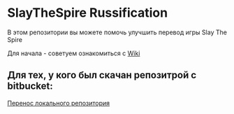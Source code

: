# SlayTheSpire Russification

В этом репозитории вы можете помочь улучшить перевод игры Slay The Spire

Для начала - советуем ознакомиться с [Wiki](https://github.com/Vlad-00003/SlayTheSpire-Russification/wiki)

## Для тех, у кого был скачан репозитрой с bitbucket:

[Перенос локального репозитория](https://github.com/Vlad-00003/SlayTheSpire-Russification/wiki/%D0%A1%D0%BC%D0%B5%D0%BD%D0%B0-%D0%B0%D0%B4%D1%80%D0%B5%D1%81%D0%B0-%D1%80%D0%B5%D0%BF%D0%BE%D0%B7%D0%B8%D1%82%D0%BE%D1%80%D0%B8%D1%8F)
